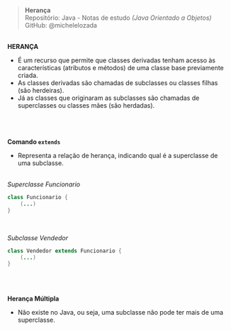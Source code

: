 > **Herança**     
> Repositório: Java - Notas de estudo *(Java Orientado a Objetos)*    
> GitHub: @michelelozada
&nbsp;
     
&nbsp;    
**HERANÇA**   
 - É um recurso que permite que classes derivadas tenham acesso às características (atributos e métodos) de uma classe base previamente criada.
&nbsp;  
- As classes derivadas são chamadas de subclasses ou classes filhas (são herdeiras).
&nbsp;  
- Já as classes que originaram as subclasses são chamadas de superclasses ou classes mães (são herdadas).  
&nbsp;  
&nbsp;
     
&nbsp;  
**Comando `extends`**      
 - Representa a relação de herança, indicando qual é a superclasse de uma subclasse.
&nbsp;  
&nbsp;  

*Superclasse Funcionario*
```java
class Funcionario {
	(...)
}
```
&nbsp;  

*Subclasse Vendedor*  
```java
class Vendedor extends Funcionario {
	(...)
}
```
&nbsp;
     
&nbsp;  
**Herança Múltipla**  
 - Não existe no Java, ou seja, uma subclasse não pode ter mais de uma superclasse.
 &nbsp;  